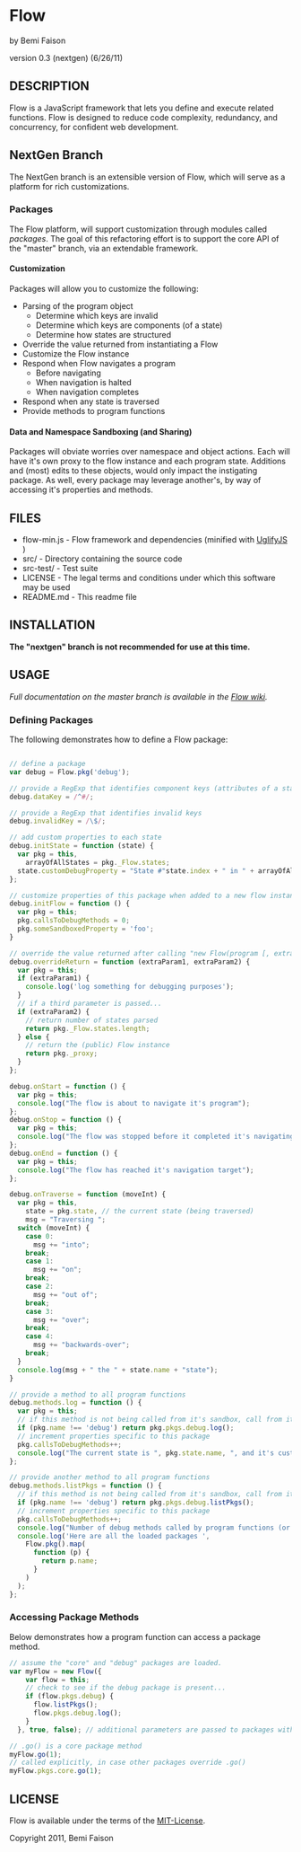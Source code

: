 # Flow
by Bemi Faison

version 0.3 (nextgen)
(6/26/11)

## DESCRIPTION

Flow is a JavaScript framework that lets you define and execute related functions. Flow is designed to reduce code complexity, redundancy, and concurrency, for confident web development.

## NextGen Branch

The NextGen branch is an extensible version of Flow, which will serve as a platform for rich customizations.

### Packages

The Flow platform, will support customization through modules called _packages_. The goal of this refactoring effort is to support the core API of the "master" branch, via an extendable framework.

#### Customization

Packages will allow you to customize the following:

* Parsing of the program object
  * Determine which keys are invalid
  * Determine which keys are components (of a state)
  * Determine how states are structured
* Override the value returned from instantiating a Flow
* Customize the Flow instance
* Respond when Flow navigates a program
  * Before navigating
  * When navigation is halted
  * When navigation completes
* Respond when any state is traversed
* Provide methods to program functions

#### Data and Namespace Sandboxing (and Sharing)

Packages will obviate worries over namespace and object actions. Each will have it's own proxy to the flow instance and each program state. Additions and (most) edits to these objects, would only impact the instigating package. As well, every package may leverage another's, by way of accessing it's properties and methods.

## FILES

* flow-min.js - Flow framework and dependencies (minified with [UglifyJS](http://marijnhaverbeke.nl/uglifyjs) )
* src/ - Directory containing the source code
* src-test/ - Test suite
* LICENSE - The legal terms and conditions under which this software may be used
* README.md - This readme file

## INSTALLATION

**The "nextgen" branch is not recommended for use at this time.**

## USAGE

_Full documentation on the master branch is available in the [Flow wiki](http://github.com/bemson/Flow/wiki/)._

### Defining Packages

The following demonstrates how to define a Flow package:

```js

// define a package
var debug = Flow.pkg('debug');

// provide a RegExp that identifies component keys (attributes of a state)
debug.dataKey = /^#/;

// provide a RegExp that identifies invalid keys
debug.invalidKey = /\$/;

// add custom properties to each state
debug.initState = function (state) {
  var pkg = this,
    arrayOfAllStates = pkg._Flow.states;
  state.customDebugProperty = "State #"state.index + " in " + arrayOfAllStates.length;
};

// customize properties of this package when added to a new flow instance
debug.initFlow = function () {
  var pkg = this;
  pkg.callsToDebugMethods = 0;
  pkg.someSandboxedProperty = 'foo';
}

// override the value returned after calling "new Flow(program [, extraParamN...])"
debug.overrideReturn = function (extraParam1, extraParam2) {
  var pkg = this;
  if (extraParam1) {
    console.log('log something for debugging purposes');
  }
  // if a third parameter is passed...
  if (extraParam2) {
    // return number of states parsed
    return pkg._Flow.states.length;
  } else {
    // return the (public) Flow instance
    return pkg._proxy;
  }
};

debug.onStart = function () {
  var pkg = this;
  console.log("The flow is about to navigate it's program");
};
debug.onStop = function () {
  var pkg = this;
  console.log("The flow was stopped before it completed it's navigating");
};
debug.onEnd = function () {
  var pkg = this;
  console.log("The flow has reached it's navigation target");
};

debug.onTraverse = function (moveInt) {
  var pkg = this,
    state = pkg.state, // the current state (being traversed)
    msg = "Traversing ";
  switch (moveInt) {
    case 0:
      msg += "into";
    break;
    case 1:
      msg += "on";
    break;
    case 2:
      msg += "out of";
    break;
    case 3:
      msg += "over";
    break;
    case 4:
      msg += "backwards-over";
    break;
  }
  console.log(msg + " the " + state.name + "state");
}

// provide a method to all program functions
debug.methods.log = function () {
  var pkg = this;
  // if this method is not being called from it's sandbox, call from it's package
  if (pkg.name !== 'debug') return pkg.pkgs.debug.log();
  // increment properties specific to this package
  pkg.callsToDebugMethods++;
  console.log("The current state is ", pkg.state.name, ", and it's custom debug flag value is: ", pkg.state.customDebugProperty);
};

// provide another method to all program functions
debug.methods.listPkgs = function () {
  // if this method is not being called from it's sandbox, call from it's package
  if (pkg.name !== 'debug') return pkg.pkgs.debug.listPkgs();
  // increment properties specific to this package
  pkg.callsToDebugMethods++;
  console.log("Number of debug methods called by program functions (or other packages):", pkg.callsToDebugMethods);
  console.log('Here are all the loaded packages ',
    Flow.pkg().map(
      function (p) {
        return p.name;
      }
    )
  );
};

```

### Accessing Package Methods

Below demonstrates how a program function can access a package method.

```js
// assume the "core" and "debug" packages are loaded.
var myFlow = new Flow({
    var flow = this;
    // check to see if the debug package is present...
    if (flow.pkgs.debug) {
      flow.listPkgs();
      flow.pkgs.debug.log();
    }
  }, true, false); // additional parameters are passed to packages with .overrideReturn methods

// .go() is a core package method
myFlow.go(1);
// called explicitly, in case other packages override .go()
myFlow.pkgs.core.go(1);
```

## LICENSE

Flow is available under the terms of the [MIT-License](http://en.wikipedia.org/wiki/MIT_License#License_terms).

Copyright 2011, Bemi Faison

